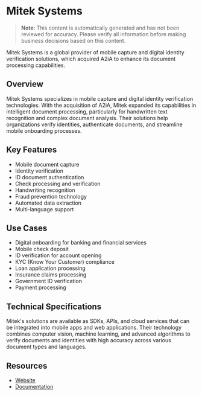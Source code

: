 # Mitek Systems

> **Note**: This content is automatically generated and has not been reviewed for accuracy. Please verify all information before making business decisions based on this content.

Mitek Systems is a global provider of mobile capture and digital identity verification solutions, which acquired A2iA to enhance its document processing capabilities.

## Overview

Mitek Systems specializes in mobile capture and digital identity verification technologies. With the acquisition of A2iA, Mitek expanded its capabilities in intelligent document processing, particularly for handwritten text recognition and complex document analysis. Their solutions help organizations verify identities, authenticate documents, and streamline mobile onboarding processes.

## Key Features

- Mobile document capture
- Identity verification
- ID document authentication
- Check processing and verification
- Handwriting recognition
- Fraud prevention technology
- Automated data extraction
- Multi-language support

## Use Cases

- Digital onboarding for banking and financial services
- Mobile check deposit
- ID verification for account opening
- KYC (Know Your Customer) compliance
- Loan application processing
- Insurance claims processing
- Government ID verification
- Payment processing

## Technical Specifications

Mitek's solutions are available as SDKs, APIs, and cloud services that can be integrated into mobile apps and web applications. Their technology combines computer vision, machine learning, and advanced algorithms to verify documents and identities with high accuracy across various document types and languages.

## Resources

- [Website](https://www.miteksystems.com)
- [Documentation](https://www.miteksystems.com/resources)
